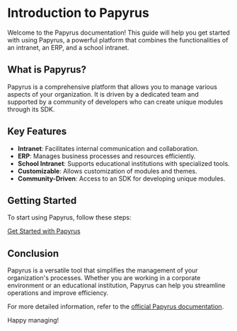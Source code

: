 # Introduction to Papyrus

Welcome to the Papyrus documentation! This guide will help you get started with using Papyrus, a powerful platform that combines the functionalities of an intranet, an ERP, and a school intranet.

## What is Papyrus?

Papyrus is a comprehensive platform that allows you to manage various aspects of your organization. It is driven by a dedicated team and supported by a community of developers who can create unique modules through its SDK.

## Key Features

-   **Intranet**: Facilitates internal communication and collaboration.
-   **ERP**: Manages business processes and resources efficiently.
-   **School Intranet**: Supports educational institutions with specialized tools.
-   **Customizable**: Allows customization of modules and themes.
-   **Community-Driven**: Access to an SDK for developing unique modules.

## Getting Started

To start using Papyrus, follow these steps:

[Get Started with Papyrus](GetStarted.md)

## Conclusion

Papyrus is a versatile tool that simplifies the management of your organization's processes. Whether you are working in a corporate environment or an educational institution, Papyrus can help you streamline operations and improve efficiency.

For more detailed information, refer to the [official Papyrus documentation](SOON).

Happy managing!
